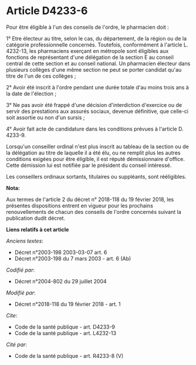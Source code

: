 # Article D4233-6

Pour être éligible à l'un des conseils de l'ordre, le pharmacien doit :

1° Etre électeur au titre, selon le cas, du département, de la région ou de la catégorie professionnelle concernés.
Toutefois, conformément à l'article L. 4232-13, les pharmaciens exerçant en métropole sont éligibles aux fonctions de
représentant d'une délégation de la section E au conseil central de cette section et au conseil national. Un pharmacien
électeur dans plusieurs collèges d'une même section ne peut se porter candidat qu'au titre de l'un de ces collèges ;

2° Avoir été inscrit à l'ordre pendant une durée totale d'au moins trois ans à la date de l'élection ;

3° Ne pas avoir été frappé d'une décision d'interdiction d'exercice ou de servir des prestations aux assurés sociaux, devenue
définitive, que celle-ci soit assortie ou non d'un sursis ;

4° Avoir fait acte de candidature dans les conditions prévues à l'article D. 4233-9.

Lorsqu'un conseiller ordinal n'est plus inscrit au tableau de la section ou de la délégation au titre de laquelle il a été
élu, ou ne remplit plus les autres conditions exigées pour être éligible, il est réputé démissionnaire d'office. Cette
démission lui est notifiée par le président du conseil intéressé.

Les conseillers ordinaux sortants, titulaires ou suppléants, sont rééligibles.

**Nota:**

Aux termes de l'article 2 du décret n° 2018-118 du 19 février 2018, les présentes dispositions entrent en vigueur pour les
prochains renouvellements de chacun des conseils de l'ordre concernés suivant la publication dudit décret.

**Liens relatifs à cet article**

_Anciens textes_:

  - Décret n°2003-198 2003-03-07 art. 6
  - Décret n°2003-198 du 7 mars 2003 - art. 6 (Ab)

_Codifié par_:

  - Décret n°2004-802 du 29 juillet 2004

_Modifié par_:

  - Décret n°2018-118 du 19 février 2018 - art. 1

_Cite_:

  - Code de la santé publique - art. D4233-9
  - Code de la santé publique - art. L4232-13

_Cité par_:

  - Code de la santé publique - art. R4233-8 (V)
